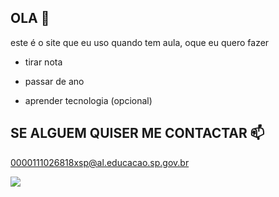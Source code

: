 ## OLA 🤡

este é o site que eu uso quando tem aula, oque eu quero fazer

 - tirar nota
 
 - passar de ano
 
 - aprender tecnologia (opcional)


## SE ALGUEM QUISER ME CONTACTAR 📫

0000111026818xsp@al.educacao.sp.gov.br


![](https://tenor.com/pt-BR/view/steve-harvey-drinking-crying-sad-depressed-gif-14635856894990351455)
